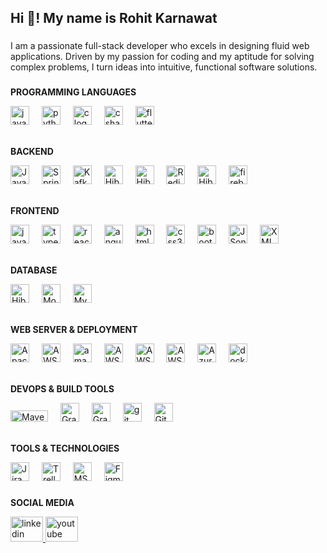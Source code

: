 <h2 align="left">Hi 👋! My name is Rohit Karnawat</h2>

###
<p>I am a passionate full-stack developer who excels in designing fluid web applications. Driven by my passion for coding and my aptitude for solving complex problems, I turn ideas into intuitive, functional software solutions.</p>
<div align="center">
<!--   <img src="https://github-readme-stats.vercel.app/api/top-langs?username=rakarnawat&locale=en&hide_title=false&layout=compact&card_width=320&langs_count=5&theme=dracula&hide_border=true" height="150" alt="languages graph"  /> -->
<!--   <img src="https://streak-stats.demolab.com?user=rakarnawat&locale=en&mode=weekly&theme=dracula&hide_border=true&border_radius=5" height="150" alt="streak graph"  /> -->
<!--   <img src="https://github-readme-stats.vercel.app/api?username=rakarnawat&hide_title=true&hide_rank=true&show_icons=true&include_all_commits=true&count_private=true&disable_animations=false&theme=darcula&locale=en&hide_border=true&custom_title=Stats" height="150" alt="stats graph"  /> -->
</div>

 

###

<!--<img align="right" height="150" src="https://media.giphy.com/media/f7omQNmgiyjj5sffvZ/giphy.gif"  />-->

###

<div align="left">

 <div>
  <!--  -----------------------------------------Languages----------------------------------------------- -->
  <p><b>PROGRAMMING LANGUAGES</b></p>
  <img src="https://skillicons.dev/icons?i=java" height="30" alt="java logo"  />
  <img width="12" />
  <img src="https://cdn.jsdelivr.net/gh/devicons/devicon/icons/python/python-original.svg" height="30" alt="python logo"  />
  <img width="12" />
  <img src="https://cdn.jsdelivr.net/gh/devicons/devicon/icons/c/c-original.svg" height="30" alt="c logo"  />
  <img width="12" />
  <img src="https://cdn.jsdelivr.net/gh/devicons/devicon/icons/csharp/csharp-original.svg" height="30" alt="csharp logo"  />
  <img width="12" />
  <img src="https://cdn.jsdelivr.net/gh/devicons/devicon/icons/flutter/flutter-original.svg" height="30" alt="flutter logo"  />
  <img width="12" />
  </div>
 <br>
<!--  -----------------------------------------Backend----------------------------------------------- -->
  <div>
  <p><b>BACKEND</b></p>
   <img src="https://oriontech.files.wordpress.com/2010/11/java.png" height="30" alt="JavaBeans"  />
  <img width="12" />
   <img src="https://images.ctfassets.net/gt6dp23g0g38/5DqlQtFKecFlkqQ8YGDT2p/aa945b648f44dd872e9a1b89f7d203ef/springboot.png" height="30" alt="Spring Boot"  />
  <img width="12" />
  <img src="https://openwhisk.apache.org/images/icons/icon-kafka-white-trans.png" height="30" alt="Kafka logo"  />
  <img width="12" />
   <img src="https://cdn.freebiesupply.com/logos/large/2x/nodejs-icon-logo-png-transparent.png" height="30" alt="Hibernate"  />
  <img width="12" />
  <img src="https://static-00.iconduck.com/assets.00/hibernate-icon-491x512-qd6jy16p.png" height="30" alt="Hibernate"  />
  <img width="12" />
  <img src="https://assets.cstatic.io/img/app/redis.svg" height="30" alt="Redis"  />
  <img width="12" />
  <img src="https://cdn-icons-png.flaticon.com/512/5105/5105742.png" height="30" alt="Hibernate"  />
  <img width="12" />
   <img src="https://cdn.jsdelivr.net/gh/devicons/devicon/icons/firebase/firebase-plain.svg" height="30" alt="firebase logo"  />
  <img width="12" />
    </div>
    <br>
  <!--  -----------------------------------------Frontend----------------------------------------------- -->  
 <div>
  <p><b>FRONTEND</b></p>
     <img src="https://cdn.jsdelivr.net/gh/devicons/devicon/icons/javascript/javascript-original.svg" height="30" alt="javascript logo"  />
     <img width="12" />
     <img src="https://cdn.jsdelivr.net/gh/devicons/devicon/icons/typescript/typescript-original.svg" height="30" alt="typescript logo"  />
     <img width="12" />
     <img src="https://cdn.jsdelivr.net/gh/devicons/devicon/icons/react/react-original.svg" height="30" alt="react logo"  />
     <img width="12" />
     <img src="https://cdn.jsdelivr.net/gh/devicons/devicon/icons/angularjs/angularjs-original.svg" height="30" alt="angularjs logo"  />
     <img width="12" />
     <img src="https://cdn.jsdelivr.net/gh/devicons/devicon/icons/html5/html5-original.svg" height="30" alt="html5 logo"  />
     <img width="12" />
     <img src="https://cdn.jsdelivr.net/gh/devicons/devicon/icons/css3/css3-original.svg" height="30" alt="css3 logo"  />
     <img width="12" />
     <img src="https://cdn.jsdelivr.net/gh/devicons/devicon/icons/bootstrap/bootstrap-original.svg" height="30" alt="bootstrap logo"  />
     <img width="12" />
  <img src="https://cdn-icons-png.flaticon.com/512/136/136525.png" height="30" alt="JSon logo"  />
  <img width="12" />
  <img src="https://cdn-icons-png.flaticon.com/512/136/136526.png" height="30" alt="XML logo"  />
  <img width="12" />
  </div>
 <br>
 <!--  -----------------------------------------Database----------------------------------------------- -->
  <div>
  <p><b>DATABASE</b></p>
   <img src="https://cdn-icons-png.flaticon.com/512/5105/5105127.png" height="30" alt="Hibernate"  />
   <img width="12" /> 
   <img src="https://cdn.jsdelivr.net/gh/devicons/devicon/icons/mongodb/mongodb-original.svg" height="30" alt="MongoDB logo"  />
    <img width="12" />
    <img src="https://skillicons.dev/icons?i=mysql" height="30" alt="MySQL logo"  />
    <img width="12" />
 </div>
 <br>
 <!--  -----------------------------------------Cloud & Deployment----------------------------------------------- -->
 <div>
  <p><b>WEB SERVER & DEPLOYMENT</b></p>
  <img src="https://cdn.freebiesupply.com/logos/large/2x/tomcat-logo-svg-vector.svg" height="30" alt="Apache Tomcat"  />
  <img width="12" />
  <img src="https://www.pngall.com/wp-content/uploads/13/AWS-Logo-PNG-Image.png" height="30" alt="AWS"  />
  <img width="12" />
  <img src="https://cdn.jsdelivr.net/gh/devicons/devicon/icons/amazonwebservices/amazonwebservices-original.svg" height="30" alt="amazon web services logo"  />
  <img width="12" />
  <img src="https://upload.wikimedia.org/wikipedia/commons/thumb/b/bc/Amazon-S3-Logo.svg/1712px-Amazon-S3-Logo.svg.png" height="30" alt="AWS S3"  />
  <img width="12" />
  <img src="https://cdn.freebiesupply.com/logos/large/2x/aws-ec2-logo-png-transparent.png" height="30" alt="AWS EC2"  />
  <img width="12" />
  <img src="https://images.clickittech.com/wp-content/uploads/2018/02/14181456/Clickittech-Amazon-Elastic-Beanstalk.png" height="30" alt="AWS Beanstalk"  />
  <img width="12" />
  <img src="https://swimburger.net/media/ppnn3pcl/azure.png" height="30" alt="Azure"  />
  <img width="12" />
  <img src="https://cdn.jsdelivr.net/gh/devicons/devicon/icons/docker/docker-original.svg" height="30" alt="docker logo"  />
   <img width="12" />
 </div>
 <br>
 <!--  -----------------------------------------DevOps & Build Tools----------------------------------------------- -->
 <div>
  <p><b>DEVOPS & BUILD TOOLS</b></p>
  <img src="https://maven.apache.org/images/maven-logo-white-on-black.png" height="18" width="60" alt="Maven"  />
  <img width="12" />
  <img src="https://avatars.githubusercontent.com/u/124156?s=280&v=4" height="30" alt="Gradle"  />
  <img width="12" />
  <img src="https://upload.wikimedia.org/wikipedia/commons/thumb/e/e9/Jenkins_logo.svg/1200px-Jenkins_logo.svg.png" height="30" alt="Gradle"  />
  <img width="12" />
  <img src="https://cdn.jsdelivr.net/gh/devicons/devicon/icons/git/git-original.svg" height="30" alt="git logo"  />
  <img width="12" />
  <img src="https://static-00.iconduck.com/assets.00/github-icon-1024x994-4h5sdmko.png" height="30" alt="Github"  />
  <img width="12" />
 </div>
 <br>
 <!--  -----------------------------------------Other Tools----------------------------------------------- -->
  <div>
  <p><b>TOOLS & TECHNOLOGIES</b></p>
  <img src="https://seeklogo.com/images/J/jira-logo-C71F8C0324-seeklogo.com.png" height="30" alt="Jira"  />
  <img width="12" />
   <img src="https://cdn.icon-icons.com/icons2/3041/PNG/512/trello_logo_icon_189227.png" height="30" alt="Trello"  />
  <img width="12" />
   <img src="https://upload.wikimedia.org/wikipedia/commons/thumb/6/64/Microsoft_Office_Visio_%282019%29.svg/512px-Microsoft_Office_Visio_%282019%29.svg.png" height="30" alt="MS Viso"  />
  <img width="12" />
  <img src="https://cdn.jsdelivr.net/gh/devicons/devicon/icons/figma/figma-original.svg" height="30" alt="Figma"  />
  </div>
</div>

###

<!--<br clear="both">-->

<!-- <img src="https://raw.githubusercontent.com/rakarnawat/rakarnawat/output/snake.svg" alt="Snake animation" /> -->

###

<div align="left">

  <p><b>SOCIAL MEDIA</b></p>    
  <a href="https://www.linkedin.com/in/rohit-karnawat-228a0b285/" target="_blank">
    <img src="https://raw.githubusercontent.com/maurodesouza/profile-readme-generator/master/src/assets/icons/social/linkedin/default.svg" width="52" height="40" alt="linkedin logo"  />
  </a>
  <a href="https://www.youtube.com/@RK-kt9fg/videos" target="_blank">
    <img src="https://raw.githubusercontent.com/maurodesouza/profile-readme-generator/master/src/assets/icons/social/youtube/default.svg" width="52" height="40" alt="youtube logo"  />
  </a>
</div>

###
